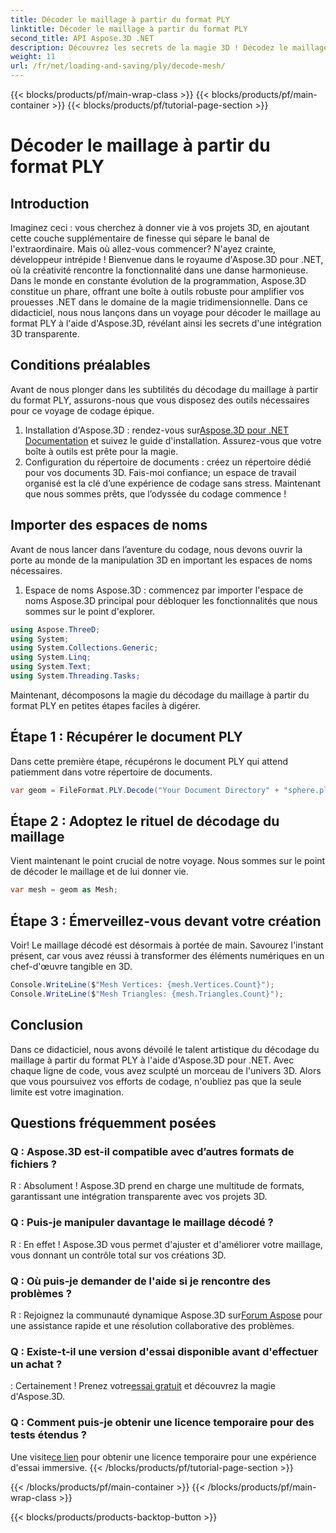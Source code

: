 ```yaml
---
title: Décoder le maillage à partir du format PLY
linktitle: Décoder le maillage à partir du format PLY
second_title: API Aspose.3D .NET
description: Découvrez les secrets de la magie 3D ! Décodez le maillage au format PLY sans effort avec Aspose.3D pour .NET. Élevez vos projets vers de nouvelles dimensions.
weight: 11
url: /fr/net/loading-and-saving/ply/decode-mesh/
---
```


{{< blocks/products/pf/main-wrap-class >}}
{{< blocks/products/pf/main-container >}}
{{< blocks/products/pf/tutorial-page-section >}}

# Décoder le maillage à partir du format PLY

## Introduction
Imaginez ceci : vous cherchez à donner vie à vos projets 3D, en ajoutant cette couche supplémentaire de finesse qui sépare le banal de l'extraordinaire. Mais où allez-vous commencer? N'ayez crainte, développeur intrépide ! Bienvenue dans le royaume d'Aspose.3D pour .NET, où la créativité rencontre la fonctionnalité dans une danse harmonieuse.
Dans le monde en constante évolution de la programmation, Aspose.3D constitue un phare, offrant une boîte à outils robuste pour amplifier vos prouesses .NET dans le domaine de la magie tridimensionnelle. Dans ce didacticiel, nous nous lançons dans un voyage pour décoder le maillage au format PLY à l'aide d'Aspose.3D, révélant ainsi les secrets d'une intégration 3D transparente.
## Conditions préalables
Avant de nous plonger dans les subtilités du décodage du maillage à partir du format PLY, assurons-nous que vous disposez des outils nécessaires pour ce voyage de codage épique.
1.  Installation d'Aspose.3D : rendez-vous sur[Aspose.3D pour .NET Documentation](https://reference.aspose.com/3d/net/) et suivez le guide d'installation. Assurez-vous que votre boîte à outils est prête pour la magie.
2. Configuration du répertoire de documents : créez un répertoire dédié pour vos documents 3D. Fais-moi confiance; un espace de travail organisé est la clé d’une expérience de codage sans stress.
Maintenant que nous sommes prêts, que l’odyssée du codage commence !
## Importer des espaces de noms
Avant de nous lancer dans l’aventure du codage, nous devons ouvrir la porte au monde de la manipulation 3D en important les espaces de noms nécessaires.
1. Espace de noms Aspose.3D : commencez par importer l'espace de noms Aspose.3D principal pour débloquer les fonctionnalités que nous sommes sur le point d'explorer.
```csharp
using Aspose.ThreeD;
using System;
using System.Collections.Generic;
using System.Linq;
using System.Text;
using System.Threading.Tasks;
```
Maintenant, décomposons la magie du décodage du maillage à partir du format PLY en petites étapes faciles à digérer.
## Étape 1 : Récupérer le document PLY
Dans cette première étape, récupérons le document PLY qui attend patiemment dans votre répertoire de documents.
```csharp
var geom = FileFormat.PLY.Decode("Your Document Directory" + "sphere.ply");
```
## Étape 2 : Adoptez le rituel de décodage du maillage
Vient maintenant le point crucial de notre voyage. Nous sommes sur le point de décoder le maillage et de lui donner vie.
```csharp
var mesh = geom as Mesh;
```
## Étape 3 : Émerveillez-vous devant votre création
Voir! Le maillage décodé est désormais à portée de main. Savourez l'instant présent, car vous avez réussi à transformer des éléments numériques en un chef-d'œuvre tangible en 3D.
```csharp
Console.WriteLine($"Mesh Vertices: {mesh.Vertices.Count}");
Console.WriteLine($"Mesh Triangles: {mesh.Triangles.Count}");
```
## Conclusion
Dans ce didacticiel, nous avons dévoilé le talent artistique du décodage du maillage à partir du format PLY à l'aide d'Aspose.3D pour .NET. Avec chaque ligne de code, vous avez sculpté un morceau de l'univers 3D. Alors que vous poursuivez vos efforts de codage, n'oubliez pas que la seule limite est votre imagination.

## Questions fréquemment posées
### Q : Aspose.3D est-il compatible avec d’autres formats de fichiers ?
R : Absolument ! Aspose.3D prend en charge une multitude de formats, garantissant une intégration transparente avec vos projets 3D.
### Q : Puis-je manipuler davantage le maillage décodé ?
R : En effet ! Aspose.3D vous permet d'ajuster et d'améliorer votre maillage, vous donnant un contrôle total sur vos créations 3D.
### Q : Où puis-je demander de l'aide si je rencontre des problèmes ?
 R : Rejoignez la communauté dynamique Aspose.3D sur[Forum Aspose](https://forum.aspose.com/c/3d/18) pour une assistance rapide et une résolution collaborative des problèmes.
### Q : Existe-t-il une version d'essai disponible avant d'effectuer un achat ?
 : Certainement ! Prenez votre[essai gratuit](https://releases.aspose.com/) et découvrez la magie d'Aspose.3D.
### Q : Comment puis-je obtenir une licence temporaire pour des tests étendus ?
 Une visite[ce lien](https://purchase.aspose.com/temporary-license/) pour obtenir une licence temporaire pour une expérience d'essai immersive.
{{< /blocks/products/pf/tutorial-page-section >}}

{{< /blocks/products/pf/main-container >}}
{{< /blocks/products/pf/main-wrap-class >}}

{{< blocks/products/products-backtop-button >}}
